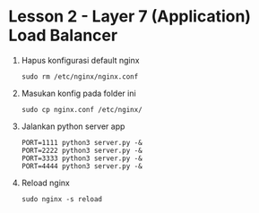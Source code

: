 # Lesson 2 - Layer 7 (Application) Load Balancer

1. Hapus konfigurasi default nginx
    ```
    sudo rm /etc/nginx/nginx.conf
    ```
2. Masukan konfig pada folder ini 
    ```
    sudo cp nginx.conf /etc/nginx/
    ```
3. Jalankan python server app
    ```
    PORT=1111 python3 server.py -&
    PORT=2222 python3 server.py -&
    PORT=3333 python3 server.py -&
    PORT=4444 python3 server.py -&

    ```
4. Reload nginx
    ```
    sudo nginx -s reload
    ```